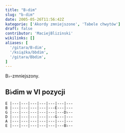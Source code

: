 ```yaml
---
title: "B♭dim"
slug: "b-dim"
date: 2005-05-26T11:56:42Z
kategorie: ['Akordy zmniejszone', 'Tabele chwytów']
draft: false
contributor: 'MaciejBlizinski'
wikilinks: []
aliases: [
  '/gitara/B♭dim',
  '/książka/bbdim',
  '/gitara/Bbdim',
]
---
```

B♭-zmniejszony.

## B♭dim w VI pozycji

    E |---|---|---|---|---|---|---
    B |---|---|---|---|---E---|---
    G |---|---|---|---|---|---D♭--
    D |---|---|---|---|---G---|---
    A |---|---|---|---|---|---|---
    E |---|---|---|---|---|---B♭--
